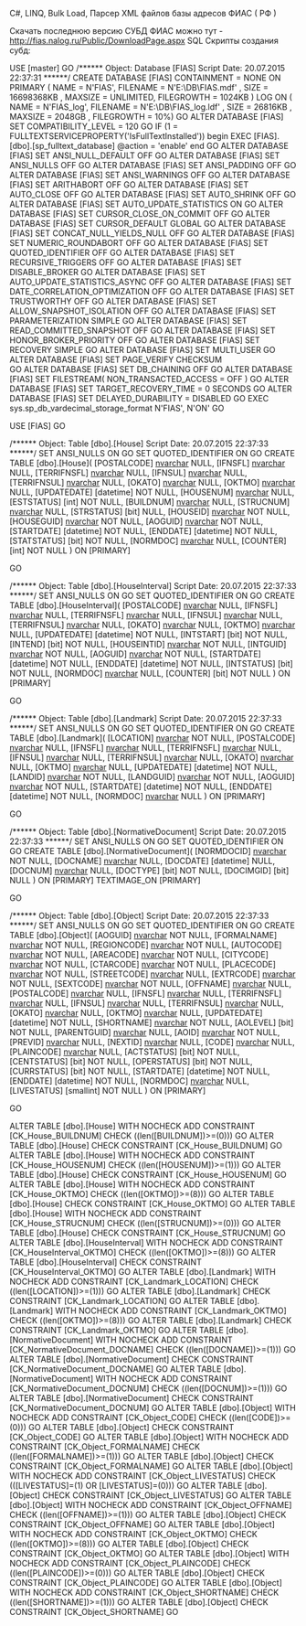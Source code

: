 ﻿C#, LINQ, Bulk Load, Парсер XML файлов базы адресов ФИАС ( РФ )

Скачать последнюю версию СУБД ФИАС можно тут - http://fias.nalog.ru/Public/DownloadPage.aspx
SQL Скрипты создания субд:

USE [master]
GO
/****** Object:  Database [FIAS]    Script Date: 20.07.2015 22:37:31 ******/
CREATE DATABASE [FIAS]
 CONTAINMENT = NONE
 ON  PRIMARY 
( NAME = N'FIAS', FILENAME = N'E:\DB\FIAS.mdf' , SIZE = 16698368KB , MAXSIZE = UNLIMITED, FILEGROWTH = 1024KB )
 LOG ON 
( NAME = N'FIAS_log', FILENAME = N'E:\DB\FIAS_log.ldf' , SIZE = 26816KB , MAXSIZE = 2048GB , FILEGROWTH = 10%)
GO
ALTER DATABASE [FIAS] SET COMPATIBILITY_LEVEL = 120
GO
IF (1 = FULLTEXTSERVICEPROPERTY('IsFullTextInstalled'))
begin
EXEC [FIAS].[dbo].[sp_fulltext_database] @action = 'enable'
end
GO
ALTER DATABASE [FIAS] SET ANSI_NULL_DEFAULT OFF 
GO
ALTER DATABASE [FIAS] SET ANSI_NULLS OFF 
GO
ALTER DATABASE [FIAS] SET ANSI_PADDING OFF 
GO
ALTER DATABASE [FIAS] SET ANSI_WARNINGS OFF 
GO
ALTER DATABASE [FIAS] SET ARITHABORT OFF 
GO
ALTER DATABASE [FIAS] SET AUTO_CLOSE OFF 
GO
ALTER DATABASE [FIAS] SET AUTO_SHRINK OFF 
GO
ALTER DATABASE [FIAS] SET AUTO_UPDATE_STATISTICS ON 
GO
ALTER DATABASE [FIAS] SET CURSOR_CLOSE_ON_COMMIT OFF 
GO
ALTER DATABASE [FIAS] SET CURSOR_DEFAULT  GLOBAL 
GO
ALTER DATABASE [FIAS] SET CONCAT_NULL_YIELDS_NULL OFF 
GO
ALTER DATABASE [FIAS] SET NUMERIC_ROUNDABORT OFF 
GO
ALTER DATABASE [FIAS] SET QUOTED_IDENTIFIER OFF 
GO
ALTER DATABASE [FIAS] SET RECURSIVE_TRIGGERS OFF 
GO
ALTER DATABASE [FIAS] SET  DISABLE_BROKER 
GO
ALTER DATABASE [FIAS] SET AUTO_UPDATE_STATISTICS_ASYNC OFF 
GO
ALTER DATABASE [FIAS] SET DATE_CORRELATION_OPTIMIZATION OFF 
GO
ALTER DATABASE [FIAS] SET TRUSTWORTHY OFF 
GO
ALTER DATABASE [FIAS] SET ALLOW_SNAPSHOT_ISOLATION OFF 
GO
ALTER DATABASE [FIAS] SET PARAMETERIZATION SIMPLE 
GO
ALTER DATABASE [FIAS] SET READ_COMMITTED_SNAPSHOT OFF 
GO
ALTER DATABASE [FIAS] SET HONOR_BROKER_PRIORITY OFF 
GO
ALTER DATABASE [FIAS] SET RECOVERY SIMPLE 
GO
ALTER DATABASE [FIAS] SET  MULTI_USER 
GO
ALTER DATABASE [FIAS] SET PAGE_VERIFY CHECKSUM  
GO
ALTER DATABASE [FIAS] SET DB_CHAINING OFF 
GO
ALTER DATABASE [FIAS] SET FILESTREAM( NON_TRANSACTED_ACCESS = OFF ) 
GO
ALTER DATABASE [FIAS] SET TARGET_RECOVERY_TIME = 0 SECONDS 
GO
ALTER DATABASE [FIAS] SET DELAYED_DURABILITY = DISABLED 
GO
EXEC sys.sp_db_vardecimal_storage_format N'FIAS', N'ON'
GO


USE [FIAS]
GO

/****** Object:  Table [dbo].[House]    Script Date: 20.07.2015 22:37:33 ******/
SET ANSI_NULLS ON
GO
SET QUOTED_IDENTIFIER ON
GO
CREATE TABLE [dbo].[House](
	[POSTALCODE] [nvarchar](50) NULL,
	[IFNSFL] [nvarchar](50) NULL,
	[TERRIFNSFL] [nvarchar](50) NULL,
	[IFNSUL] [nvarchar](50) NULL,
	[TERRIFNSUL] [nvarchar](50) NULL,
	[OKATO] [nvarchar](50) NULL,
	[OKTMO] [nvarchar](50) NULL,
	[UPDATEDATE] [datetime] NOT NULL,
	[HOUSENUM] [nvarchar](50) NULL,
	[ESTSTATUS] [int] NOT NULL,
	[BUILDNUM] [nvarchar](50) NULL,
	[STRUCNUM] [nvarchar](50) NULL,
	[STRSTATUS] [bit] NULL,
	[HOUSEID] [nvarchar](50) NOT NULL,
	[HOUSEGUID] [nvarchar](50) NOT NULL,
	[AOGUID] [nvarchar](50) NOT NULL,
	[STARTDATE] [datetime] NOT NULL,
	[ENDDATE] [datetime] NOT NULL,
	[STATSTATUS] [bit] NOT NULL,
	[NORMDOC] [nvarchar](50) NULL,
	[COUNTER] [int] NOT NULL
) ON [PRIMARY]

GO


/****** Object:  Table [dbo].[HouseInterval]    Script Date: 20.07.2015 22:37:33 ******/
SET ANSI_NULLS ON
GO
SET QUOTED_IDENTIFIER ON
GO
CREATE TABLE [dbo].[HouseInterval](
	[POSTALCODE] [nvarchar](50) NULL,
	[IFNSFL] [nvarchar](50) NULL,
	[TERRIFNSFL] [nvarchar](50) NULL,
	[IFNSUL] [nvarchar](50) NULL,
	[TERRIFNSUL] [nvarchar](50) NULL,
	[OKATO] [nvarchar](50) NULL,
	[OKTMO] [nvarchar](50) NULL,
	[UPDATEDATE] [datetime] NOT NULL,
	[INTSTART] [bit] NOT NULL,
	[INTEND] [bit] NOT NULL,
	[HOUSEINTID] [nvarchar](50) NOT NULL,
	[INTGUID] [nvarchar](50) NOT NULL,
	[AOGUID] [nvarchar](50) NOT NULL,
	[STARTDATE] [datetime] NOT NULL,
	[ENDDATE] [datetime] NOT NULL,
	[INTSTATUS] [bit] NOT NULL,
	[NORMDOC] [nvarchar](50) NULL,
	[COUNTER] [bit] NOT NULL
) ON [PRIMARY]

GO


/****** Object:  Table [dbo].[Landmark]    Script Date: 20.07.2015 22:37:33 ******/
SET ANSI_NULLS ON
GO
SET QUOTED_IDENTIFIER ON
GO
CREATE TABLE [dbo].[Landmark](
	[LOCATION] [nvarchar](500) NOT NULL,
	[POSTALCODE] [nvarchar](50) NULL,
	[IFNSFL] [nvarchar](50) NULL,
	[TERRIFNSFL] [nvarchar](50) NULL,
	[IFNSUL] [nvarchar](50) NULL,
	[TERRIFNSUL] [nvarchar](50) NULL,
	[OKATO] [nvarchar](50) NULL,
	[OKTMO] [nvarchar](50) NULL,
	[UPDATEDATE] [datetime] NOT NULL,
	[LANDID] [nvarchar](50) NOT NULL,
	[LANDGUID] [nvarchar](50) NOT NULL,
	[AOGUID] [nvarchar](50) NOT NULL,
	[STARTDATE] [datetime] NOT NULL,
	[ENDDATE] [datetime] NOT NULL,
	[NORMDOC] [nvarchar](50) NULL
) ON [PRIMARY]

GO


/****** Object:  Table [dbo].[NormativeDocument]    Script Date: 20.07.2015 22:37:33 ******/
SET ANSI_NULLS ON
GO
SET QUOTED_IDENTIFIER ON
GO
CREATE TABLE [dbo].[NormativeDocument](
	[NORMDOCID] [nvarchar](50) NOT NULL,
	[DOCNAME] [nvarchar](max) NULL,
	[DOCDATE] [datetime] NULL,
	[DOCNUM] [nvarchar](50) NULL,
	[DOCTYPE] [bit] NOT NULL,
	[DOCIMGID] [bit] NULL
) ON [PRIMARY] TEXTIMAGE_ON [PRIMARY]

GO


/****** Object:  Table [dbo].[Object]    Script Date: 20.07.2015 22:37:33 ******/
SET ANSI_NULLS ON
GO
SET QUOTED_IDENTIFIER ON
GO
CREATE TABLE [dbo].[Object](
	[AOGUID] [nvarchar](50) NOT NULL,
	[FORMALNAME] [nvarchar](120) NOT NULL,
	[REGIONCODE] [nvarchar](50) NOT NULL,
	[AUTOCODE] [nvarchar](50) NOT NULL,
	[AREACODE] [nvarchar](50) NOT NULL,
	[CITYCODE] [nvarchar](50) NOT NULL,
	[CTARCODE] [nvarchar](50) NOT NULL,
	[PLACECODE] [nvarchar](50) NOT NULL,
	[STREETCODE] [nvarchar](50) NULL,
	[EXTRCODE] [nvarchar](50) NOT NULL,
	[SEXTCODE] [nvarchar](50) NOT NULL,
	[OFFNAME] [nvarchar](120) NULL,
	[POSTALCODE] [nvarchar](50) NULL,
	[IFNSFL] [nvarchar](50) NULL,
	[TERRIFNSFL] [nvarchar](50) NULL,
	[IFNSUL] [nvarchar](50) NULL,
	[TERRIFNSUL] [nvarchar](50) NULL,
	[OKATO] [nvarchar](50) NULL,
	[OKTMO] [nvarchar](50) NULL,
	[UPDATEDATE] [datetime] NOT NULL,
	[SHORTNAME] [nvarchar](50) NOT NULL,
	[AOLEVEL] [bit] NOT NULL,
	[PARENTGUID] [nvarchar](50) NULL,
	[AOID] [nvarchar](50) NOT NULL,
	[PREVID] [nvarchar](50) NULL,
	[NEXTID] [nvarchar](50) NULL,
	[CODE] [nvarchar](50) NULL,
	[PLAINCODE] [nvarchar](50) NULL,
	[ACTSTATUS] [bit] NOT NULL,
	[CENTSTATUS] [bit] NOT NULL,
	[OPERSTATUS] [bit] NOT NULL,
	[CURRSTATUS] [bit] NOT NULL,
	[STARTDATE] [datetime] NOT NULL,
	[ENDDATE] [datetime] NOT NULL,
	[NORMDOC] [nvarchar](50) NULL,
	[LIVESTATUS] [smallint] NOT NULL
) ON [PRIMARY]

GO


ALTER TABLE [dbo].[House]  WITH NOCHECK ADD  CONSTRAINT [CK_House_BUILDNUM] CHECK  ((len([BUILDNUM])>=(0)))
GO
ALTER TABLE [dbo].[House] CHECK CONSTRAINT [CK_House_BUILDNUM]
GO
ALTER TABLE [dbo].[House]  WITH NOCHECK ADD  CONSTRAINT [CK_House_HOUSENUM] CHECK  ((len([HOUSENUM])>=(1)))
GO
ALTER TABLE [dbo].[House] CHECK CONSTRAINT [CK_House_HOUSENUM]
GO
ALTER TABLE [dbo].[House]  WITH NOCHECK ADD  CONSTRAINT [CK_House_OKTMO] CHECK  ((len([OKTMO])>=(8)))
GO
ALTER TABLE [dbo].[House] CHECK CONSTRAINT [CK_House_OKTMO]
GO
ALTER TABLE [dbo].[House]  WITH NOCHECK ADD  CONSTRAINT [CK_House_STRUCNUM] CHECK  ((len([STRUCNUM])>=(0)))
GO
ALTER TABLE [dbo].[House] CHECK CONSTRAINT [CK_House_STRUCNUM]
GO
ALTER TABLE [dbo].[HouseInterval]  WITH NOCHECK ADD  CONSTRAINT [CK_HouseInterval_OKTMO] CHECK  ((len([OKTMO])>=(8)))
GO
ALTER TABLE [dbo].[HouseInterval] CHECK CONSTRAINT [CK_HouseInterval_OKTMO]
GO
ALTER TABLE [dbo].[Landmark]  WITH NOCHECK ADD  CONSTRAINT [CK_Landmark_LOCATION] CHECK  ((len([LOCATION])>=(1)))
GO
ALTER TABLE [dbo].[Landmark] CHECK CONSTRAINT [CK_Landmark_LOCATION]
GO
ALTER TABLE [dbo].[Landmark]  WITH NOCHECK ADD  CONSTRAINT [CK_Landmark_OKTMO] CHECK  ((len([OKTMO])>=(8)))
GO
ALTER TABLE [dbo].[Landmark] CHECK CONSTRAINT [CK_Landmark_OKTMO]
GO
ALTER TABLE [dbo].[NormativeDocument]  WITH NOCHECK ADD  CONSTRAINT [CK_NormativeDocument_DOCNAME] CHECK  ((len([DOCNAME])>=(1)))
GO
ALTER TABLE [dbo].[NormativeDocument] CHECK CONSTRAINT [CK_NormativeDocument_DOCNAME]
GO
ALTER TABLE [dbo].[NormativeDocument]  WITH NOCHECK ADD  CONSTRAINT [CK_NormativeDocument_DOCNUM] CHECK  ((len([DOCNUM])>=(1)))
GO
ALTER TABLE [dbo].[NormativeDocument] CHECK CONSTRAINT [CK_NormativeDocument_DOCNUM]
GO
ALTER TABLE [dbo].[Object]  WITH NOCHECK ADD  CONSTRAINT [CK_Object_CODE] CHECK  ((len([CODE])>=(0)))
GO
ALTER TABLE [dbo].[Object] CHECK CONSTRAINT [CK_Object_CODE]
GO
ALTER TABLE [dbo].[Object]  WITH NOCHECK ADD  CONSTRAINT [CK_Object_FORMALNAME] CHECK  ((len([FORMALNAME])>=(1)))
GO
ALTER TABLE [dbo].[Object] CHECK CONSTRAINT [CK_Object_FORMALNAME]
GO
ALTER TABLE [dbo].[Object]  WITH NOCHECK ADD  CONSTRAINT [CK_Object_LIVESTATUS] CHECK  (([LIVESTATUS]=(1) OR [LIVESTATUS]=(0)))
GO
ALTER TABLE [dbo].[Object] CHECK CONSTRAINT [CK_Object_LIVESTATUS]
GO
ALTER TABLE [dbo].[Object]  WITH NOCHECK ADD  CONSTRAINT [CK_Object_OFFNAME] CHECK  ((len([OFFNAME])>=(1)))
GO
ALTER TABLE [dbo].[Object] CHECK CONSTRAINT [CK_Object_OFFNAME]
GO
ALTER TABLE [dbo].[Object]  WITH NOCHECK ADD  CONSTRAINT [CK_Object_OKTMO] CHECK  ((len([OKTMO])>=(8)))
GO
ALTER TABLE [dbo].[Object] CHECK CONSTRAINT [CK_Object_OKTMO]
GO
ALTER TABLE [dbo].[Object]  WITH NOCHECK ADD  CONSTRAINT [CK_Object_PLAINCODE] CHECK  ((len([PLAINCODE])>=(0)))
GO
ALTER TABLE [dbo].[Object] CHECK CONSTRAINT [CK_Object_PLAINCODE]
GO
ALTER TABLE [dbo].[Object]  WITH NOCHECK ADD  CONSTRAINT [CK_Object_SHORTNAME] CHECK  ((len([SHORTNAME])>=(1)))
GO
ALTER TABLE [dbo].[Object] CHECK CONSTRAINT [CK_Object_SHORTNAME]
GO